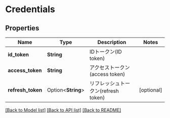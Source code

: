 # Credentials

## Properties

Name | Type | Description | Notes
------------ | ------------- | ------------- | -------------
**id_token** | **String** | IDトークン(ID token) | 
**access_token** | **String** | アクセストークン(access token) | 
**refresh_token** | Option<**String**> | リフレッシュトークン(refresh token) | [optional]

[[Back to Model list]](../README.md#documentation-for-models) [[Back to API list]](../README.md#documentation-for-api-endpoints) [[Back to README]](../README.md)


